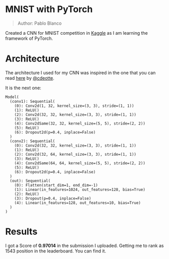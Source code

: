 # MNIST with PyTorch

> Author: Pablo Blanco

Created a CNN for MNIST competition in [Kaggle](https://www.kaggle.com/competitions/digit-recognizer) as I am learning the framework of PyTorch.


# Architecture
The architecture I used for my CNN was inspired in the one that you can read [here](https://www.kaggle.com/code/cdeotte/how-to-choose-cnn-architecture-mnist/notebook) by [@cdeotte](https://www.kaggle.com/cdeotte).

It is the next one:
```
Model(
  (conv1): Sequential(
    (0): Conv2d(1, 32, kernel_size=(3, 3), stride=(1, 1))
    (1): ReLU()
    (2): Conv2d(32, 32, kernel_size=(3, 3), stride=(1, 1))
    (3): ReLU()
    (4): Conv2dSame(32, 32, kernel_size=(5, 5), stride=(2, 2))
    (5): ReLU()
    (6): Dropout2d(p=0.4, inplace=False)
  )
  (conv2): Sequential(
    (0): Conv2d(32, 32, kernel_size=(3, 3), stride=(1, 1))
    (1): ReLU()
    (2): Conv2d(32, 64, kernel_size=(3, 3), stride=(1, 1))
    (3): ReLU()
    (4): Conv2dSame(64, 64, kernel_size=(5, 5), stride=(2, 2))
    (5): ReLU()
    (6): Dropout2d(p=0.4, inplace=False)
  )
  (out): Sequential(
    (0): Flatten(start_dim=1, end_dim=-1)
    (1): Linear(in_features=1024, out_features=128, bias=True)
    (2): ReLU()
    (3): Dropout(p=0.4, inplace=False)
    (4): Linear(in_features=128, out_features=10, bias=True)
  )
)
```

# Results
I got a Score of **0.97014** in the submission I uploaded. Getting me to rank as 1543 position in the leaderboard. You can find it.

